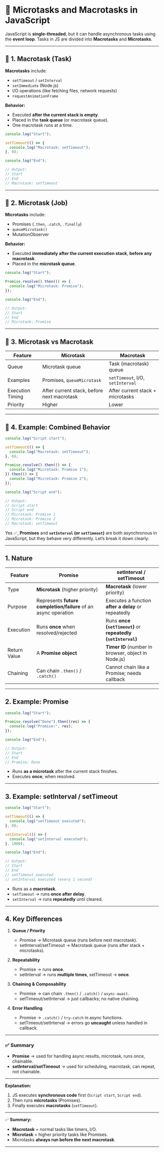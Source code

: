 # 🔹 Microtasks and Macrotasks in JavaScript

JavaScript is **single-threaded**, but it can handle asynchronous tasks using the **event loop**.
Tasks in JS are divided into **Macrotasks** and **Microtasks**.

---

## 📌 1. Macrotask (Task)

**Macrotasks** include:

* `setTimeout` / `setInterval`
* `setImmediate` (Node.js)
* I/O operations (like fetching files, network requests)
* `requestAnimationFrame`

**Behavior:**

* Executed **after the current stack is empty**.
* Placed in the **task queue** (or macrotask queue).
* One macrotask runs at a time.

```js
console.log("Start");

setTimeout(() => {
  console.log("Macrotask: setTimeout");
}, 0);

console.log("End");

// Output:
// Start
// End
// Macrotask: setTimeout
```

---

## 📌 2. Microtask (Job)

**Microtasks** include:

* Promises (`.then`, `.catch`, `.finally`)
* `queueMicrotask()`
* MutationObserver

**Behavior:**

* Executed **immediately after the current execution stack**, **before any macrotask**.
* Placed in the **microtask queue**.

```js
console.log("Start");

Promise.resolve().then(() => {
  console.log("Microtask: Promise");
});

console.log("End");

// Output:
// Start
// End
// Microtask: Promise
```

---

## 📌 3. Microtask vs Macrotask

| Feature          | Microtask                                  | Macrotask                        |
| ---------------- | ------------------------------------------ | -------------------------------- |
| Queue            | Microtask queue                            | Task (macrotask) queue           |
| Examples         | Promises, `queueMicrotask`                 | `setTimeout`, I/O, `setInterval` |
| Execution Timing | After current stack, before next macrotask | After current stack + microtasks |
| Priority         | Higher                                     | Lower                            |

---

## 📌 4. Example: Combined Behavior

```js
console.log("Script start");

setTimeout(() => {
  console.log("Macrotask: setTimeout");
}, 0);

Promise.resolve().then(() => {
  console.log("Microtask: Promise 1");
}).then(() => {
  console.log("Microtask: Promise 2");
});

console.log("Script end");

// Output:
// Script start
// Script end
// Microtask: Promise 1
// Microtask: Promise 2
// Macrotask: setTimeout
```


Yes ✅, **Promises** and **`setInterval` (or `setTimeout`)** are both asynchronous in JavaScript, but they behave very differently. Let’s break it down clearly:

---

## 1. **Nature**

| Feature      | Promise                                                        | setInterval / setTimeout                                       |
| ------------ | -------------------------------------------------------------- | -------------------------------------------------------------- |
| Type         | **Microtask** (higher priority)                                | **Macrotask** (lower priority)                                 |
| Purpose      | Represents **future completion/failure** of an async operation | Executes a function **after a delay** or repeatedly            |
| Execution    | Runs **once** when resolved/rejected                           | Runs **once (`setTimeout`)** or **repeatedly (`setInterval`)** |
| Return Value | A **Promise object**                                           | **Timer ID** (number in browser, object in Node.js)            |
| Chaining     | Can chain `.then()` / `.catch()`                               | Cannot chain like a Promise; needs callback                    |

---

## 2. **Example: Promise**

```js
console.log("Start");

Promise.resolve("Done").then((res) => {
  console.log("Promise:", res);
});

console.log("End");

// Output:
// Start
// End
// Promise: Done
```

* Runs **as a microtask** after the current stack finishes.
* Executes **once**, when resolved.

---

## 3. **Example: setInterval / setTimeout**

```js
console.log("Start");

setTimeout(() => {
  console.log("setTimeout executed");
}, 0);

setInterval(() => {
  console.log("setInterval executed");
}, 1000);

console.log("End");

// Output:
// Start
// End
// setTimeout executed
// setInterval executed (every 1 second)
```

* Runs as a **macrotask**.
* `setTimeout` → runs **once after delay**.
* `setInterval` → runs **repeatedly** until cleared.

---

## 4. **Key Differences**

1. **Queue / Priority**

   * Promise → Microtask queue (runs before next macrotask).
   * setInterval/setTimeout → Macrotask queue (runs after stack + microtasks).

2. **Repeatability**

   * Promise → runs **once**.
   * setInterval → runs **multiple times**, setTimeout → **once**.

3. **Chaining & Composability**

   * Promise → can chain `.then()` / `.catch()` / `async-await`.
   * setTimeout/setInterval → just callbacks; no native chaining.

4. **Error Handling**

   * Promise → `.catch()` / `try-catch` in async functions.
   * setTimeout/setInterval → errors go **uncaught** unless handled in callback.

---

### ✅ Summary

* **Promise** → used for handling async results, microtask, runs once, chainable.
* **setInterval/setTimeout** → used for scheduling, macrotask, can repeat, not chainable.

---


**Explanation:**

1. JS executes **synchronous code** first (`Script start`, `Script end`).
2. Then runs **microtasks** (Promises).
3. Finally executes **macrotasks** (`setTimeout`).

---

✅ **Summary:**

* **Macrotask** = normal tasks like timers, I/O.
* **Microtask** = higher priority tasks like Promises.
* Microtasks **always run before the next macrotask**.

---